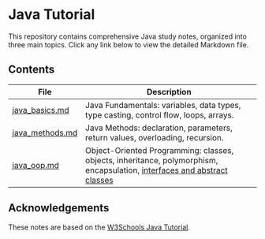 # Java Tutorial

This repository contains comprehensive Java study notes, organized into three main topics. Click any link below to view the detailed Markdown file.

## Contents

| File               | Description                                                            |
|--------------------|------------------------------------------------------------------------|
| [java_basics.md](java_basics.md)   | Java Fundamentals: variables, data types, type casting, control flow, loops, arrays. |
| [java_methods.md](java_methods.md) | Java Methods: declaration, parameters, return values, overloading, recursion.        |
| [java_oop.md](java_oop.md)       | Object-Oriented Programming: classes, objects, inheritance, polymorphism, encapsulation, [interfaces and abstract classes](java_interface_abstract.md) |

## Acknowledgements

These notes are based on the [W3Schools Java Tutorial](https://www.w3schools.com/java/).  
